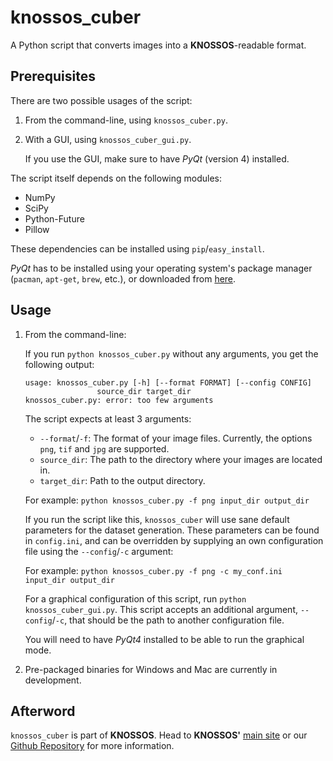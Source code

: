 knossos_cuber
=============

A Python script that converts images into a **KNOSSOS**-readable format.

Prerequisites
-------------

There are two possible usages of the script:

1.  From the command-line, using `knossos_cuber.py`.
2.  With a GUI, using `knossos_cuber_gui.py`.

    If you use the GUI, make sure to have *PyQt* (version 4) installed.

The script itself depends on the following modules:

*   NumPy
*   SciPy
*   Python-Future
*   Pillow

These dependencies can be installed using `pip`/`easy_install`.

*PyQt* has to be installed using your operating system's package manager (`pacman`, `apt-get`, `brew`, etc.), or downloaded from [here](http://www.riverbankcomputing.com/software/pyqt/download).

Usage
-----

1.  From the command-line:

    If you run `python knossos_cuber.py` without any arguments, you get the following output:

        usage: knossos_cuber.py [-h] [--format FORMAT] [--config CONFIG]
                        source_dir target_dir
        knossos_cuber.py: error: too few arguments

    The script expects at least 3 arguments:

    *   `--format`/`-f`: The format of your image files. Currently, the options `png`, `tif` and `jpg` are supported.
    *   `source_dir`: The path to the directory where your images are located in.
    *   `target_dir`: Path to the output directory.

    For example: `python knossos_cuber.py -f png input_dir output_dir`

    If you run the script like this, `knossos_cuber` will use sane default parameters for the dataset generation. These parameters can be found in `config.ini`, and can be overridden by supplying an own configuration file using the `--config`/`-c` argument:

    For example: `python knossos_cuber.py -f png -c my_conf.ini input_dir output_dir`

    For a graphical configuration of this script, run `python knossos_cuber_gui.py`. This script accepts an additional argument, `--config`/`-c`, that should be the path to another configuration file.

    You will need to have *PyQt4* installed to be able to run the graphical mode.

2.  Pre-packaged binaries for Windows and Mac are currently in development.


Afterword
---------

`knossos_cuber` is part of **KNOSSOS**. Head to **KNOSSOS'** [main site](http://www.knossostool.org) or our [Github Repository](https://github.com/knossos-project/knossos) for more information.
